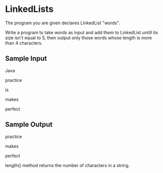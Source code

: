 # LinkedLists

The program you are given declares LinkedList "words".

Write a program to take words as input and add them to LinkedList untill its size isn't equal to 5, then output only those words whose length is more than 4 characters.

## Sample Input

Java

practice

is

makes

perfect

## Sample Output

practice

makes

perfect


length() method returns the number of characters in a string.
